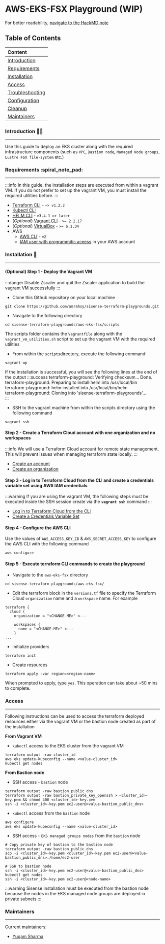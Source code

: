 # AWS-EKS-FSX Playground (WIP)

For better readability, [navigate to the HackMD note](https://hackmd.io/@yug/playground-aws-eks-fsx)

## Table of Contents
| Content                                |
| :--------                              |
| [Introduction](#Introduction-)         |
| [Requirements](#Requirements-)         |
| [Installation](#Installation-)         |
| [Access](#Access-)                     |
| [Troubleshooting](#Troubleshooting-)   |
| [Configuration](#Configuration-)       |
| [Cleanup](#Cleanup-)                   |
| [Maintainers](#Maintainers-)           |

### Introduction :man_in_tuxedo: 
---
Use this guide to deploy an EKS cluster along with the required infrastructure components (such as `VPC`, `Bastion node`, `Managed Node groups`, `Lustre FSX file-system` etc.)

### Requirements :spiral_note_pad: 
---
:::info
In this guide, the installation steps are executed from within a vagrant VM. If you do not prefer to set up the vagrant VM, you must install the required utilities before. 
:::
* [Terraform CLI](https://learn.hashicorp.com/tutorials/terraform/install-cli) - `~> v1.2.2`
* [Kubectl CLI](https://kubernetes.io/docs/tasks/tools/#kubectl)
* [HELM CLI](https://helm.sh/docs/intro/install/) - `v3.4.1 or later`
* (*Optional*) [Vagrant CLI](https://www.vagrantup.com/docs/installation) - `>= 2.2.17`
* (*Optional*) [VirtualBox](https://www.virtualbox.org/wiki/Downloads) - `>= 6.1.34`
* AWS
    * [AWS CLI](https://docs.aws.amazon.com/cli/latest/userguide/getting-started-install.html) - `v2`
    * [IAM user with programmitic aceess](https://docs.aws.amazon.com/IAM/latest/UserGuide/id_users_create.html) in your AWS account

### Installation :rocket: 
---

#### (Optional) Step 1 - Deploy the Vagrant VM
:::danger
Disable Zscaler and quit the Zscaler application to build the vagrant VM successfully
:::
* Clone this Github repository on your local machine 
```bash=
git clone https://github.com/amrahsy/sisense-terraform-playgrounds.git
```
* Navigate to the following directory
```bash=
cd sisense-terraform-playgrounds/aws-eks-fsx/scripts
```
The scripts folder contains the `Vagrantfile` along with the `vagrant_vm_utilities.sh` script to set up the vagrant VM with the required utilities

* From within the `scripts`directory, execute the following command
```bash=
vagrant up
```
If the installation is successful, you will see the following lines at the end of the output
:::success
terraform-playground: Verifying checksum... Done.  
terraform-playground: Preparing to install helm into /usr/local/bin  
terraform-playground: helm installed into /usr/local/bin/helm  
terraform-playground: Cloning into 'sisense-terraform-playgrounds'...  
:::

* SSH to the vagrant machine from within the scripts directory using the following command
```bash=
vagrant ssh
```

#### Step 2 - Create a Terraform Cloud account with one organization and no workspaces 
:::info
We will use a Terraform Cloud account for remote state management. This will prevent issues when managing terraform state locally. 
:::
* [Create an account](https://learn.hashicorp.com/tutorials/terraform/cloud-sign-up#create-an-account)
* [Create an organization](https://learn.hashicorp.com/tutorials/terraform/cloud-sign-up#create-an-organization)

#### Step 3 - Log in to Terraform Cloud from the CLI and create a credentials variable set using AWS IAM credentials
:::warning
If you are using the vagrant VM, the following steps must be executed inside the SSH session create via the **`vagrant ssh`** command
:::
* [Log in to Terraform Cloud from the CLI](https://learn.hashicorp.com/tutorials/terraform/cloud-login?cloud-get-started)
* [Create a Credentials Variable Set](https://learn.hashicorp.com/tutorials/terraform/cloud-create-variable-set?in=terraform/cloud-get-started)

#### Step 4 - Configure the AWS CLI
Use the values of `AWS_ACCESS_KEY_ID` & `AWS_SECRET_ACCESS_KEY` to configure the AWS CLI with the following command
```bash=
aws configure
```

#### Step 5 - Execute terraform CLI commands to create the playground
* Navigate to the `aws-eks-fsx` directory
```bash=
cd sisense-terraform-playgrounds/aws-eks-fsx/
```
* Edit the terraform block in the `versions.tf` file to specify the Terraform Cloud `organization` name and a `workspace` name. For example
```json=
terraform {
  cloud {
    organization = "<CHANGE-ME>" <---

    workspaces {
      name = "<CHANGE-ME>" <---
    }
...
```
* Initialize providers
```bash=
terraform init
```
* Create resources
```bash=
terraform apply -var region=<region-name>
```
When prompted to apply, type `yes`. This operation can take about ~50 mins to complete.

### Access
---
Following instructions can be used to access the terraform deployed resources either via the vagrant VM or the bastion node created as part of the installation

**From Vagrant VM**
* `kubectl` access to the EKS cluster from the vagrant VM
```bash=
terraform output -raw cluster_id
aws eks update-kubeconfig --name <value-cluster_id>
kubectl get nodes
```

**From Bastion node**
* SSH access - `bastion` node
```bash=
terraform output -raw bastion_public_dns
terraform output -raw bastion_private_key_openssh > <cluster_id>-key.pem && chmod 400 <cluster_id>-key.pem
ssh -i <cluster_id>-key.pem ec2-user@<value-bastion_public_dns>
```
* `kubectl` access from the `bastion` node
```bash=
aws configure
aws eks update-kubeconfig --name <value-cluster_id>
```
* SSH access - `EKS managed groups nodes` from the `bastion` node
```bash=
# Copy private key of bastion to the bastion node
terraform output -raw bastion_public_dns
scp -i <cluster_id>-key.pem <cluster_id>-key.pem ec2-user@<value-bastion_public_dns>:/home/ec2-user

# SSH to bastion node
ssh -i <cluster_id>-key.pem ec2-user@<value-bastion_public_dns>
kubectl get nodes
ssh -i <cluster_id>-key.pem ec2-user@<node-name>
```

:::warning
Sisense installation must be executed from the bastion node because the nodes in the EKS managed node groups are deployed in private subnets
:::

### Maintainers
---
Current maintainers:
- [Yugam Sharma](https://github.com/amrahsy) 